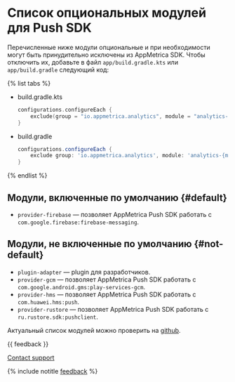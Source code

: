 # Список опциональных модулей для Push SDK

Перечисленные ниже модули опциональные и при необходимости могут быть принудительно исключены из AppMetrica SDK. Чтобы отключить их, добавьте в файл `app/build.gradle.kts` или `app/build.gradle` следующий код:

{% list tabs %}

- build.gradle.kts

    ```kotlin translate=no
    configurations.configureEach {
        exclude(group = "io.appmetrica.analytics", module = "analytics-{module_name}")
    }
    ```

- build.gradle

   ```groovy translate=no
   configurations.configureEach {
       exclude group: 'io.appmetrica.analytics', module: 'analytics-{module_name}'
   }
   ```

{% endlist %}

## Модули, включенные по умолчанию {#default}

- `provider-firebase` — позволяет AppMetrica Push SDK работать с `com.google.firebase:firebase-messaging`.

## Модули, не включенные по умолчанию {#not-default}

- `plugin-adapter` — plugin для разработчиков.
- `provider-gcm` — позволяет AppMetrica Push SDK работать с `com.google.android.gms:play-services-gcm`.
- `provider-hms` — позволяет AppMetrica Push SDK работать с `com.huawei.hms:push`.
- `provider-rustore` — позволяет AppMetrica Push SDK работать с `ru.rustore.sdk:pushclient`.

Актуальный список модулей можно проверить на [github](https://github.com/appmetrica/push-sdk-android/blob/main/README.md).

{{ feedback }}

<a href="../../../troubleshooting/feedback-new.html">
  <span class="button">Contact support</span>
</a>

{% include notitle [feedback](../../../_includes/feedback-button.md) %}

